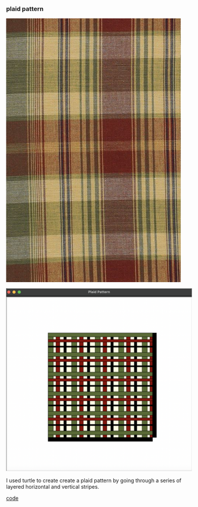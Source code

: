 ### plaid pattern


![reference image](./plaid-pattern1.jpg)

![reference image](./plaid.PNG)

I used turtle to create create a plaid pattern by going through a series of layered horizontal and vertical stripes. 

[code](https://github.com/lethinix/cc-python2.2/blob/main/turtle/assignment-4)